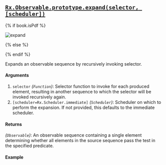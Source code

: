 ## [`Rx.Observable.prototype.expand(selector, [scheduler])`](https://github.com/Reactive-Extensions/RxJS/blob/master/src/core/linq/observable/expand.js)

{% if book.isPdf %}

![expand](http://reactivex.io/documentation/operators/images/expand.png)

{% else %}



{% endif %}

Expands an observable sequence by recursively invoking selector.

#### Arguments
1. `selector` *(`Function`)*: Selector function to invoke for each produced element, resulting in another sequence to which the selector will be invoked recursively again.
2. `[scheduler=Rx.Scheduler.immediate]` *(`Scheduler`)*: Scheduler on which to perform the expansion. If not provided, this defaults to the immediate scheduler.

#### Returns
*(`Observable`)*: An observable sequence containing a single element determining whether all elements in the source sequence pass the test in the specified predicate.

#### Example

[](http://jsbin.com/xeyuf/1/embed?js,console)
